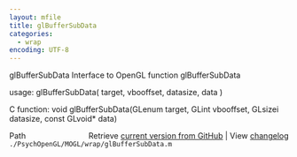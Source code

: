 ```yaml
---
layout: mfile
title: glBufferSubData
categories:
  - wrap
encoding: UTF-8
---
```


glBufferSubData  Interface to OpenGL function glBufferSubData  

usage:  glBufferSubData( target, vbooffset, datasize, data )  

C function:  void glBufferSubData(GLenum target, GLint vbooffset, GLsizei datasize, const GLvoid\* data)  


<div class="code_header" style="text-align:right;">
  <span style="float:left;">Path&nbsp;&nbsp;</span> <span class="counter">Retrieve <a href=
  "https://raw.github.com/Psychtoolbox-3/Psychtoolbox-3/beta/./PsychOpenGL/MOGL/wrap/glBufferSubData.m">current version from GitHub</a> | View <a href=
  "https://github.com/Psychtoolbox-3/Psychtoolbox-3/commits/beta/./PsychOpenGL/MOGL/wrap/glBufferSubData.m">changelog</a></span>
</div>
<div class="code">
  <code>./PsychOpenGL/MOGL/wrap/glBufferSubData.m</code>
</div>
